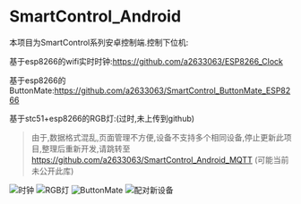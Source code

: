 # SmartControl_Android
本项目为SmartControl系列安卓控制端.控制下位机:

基于esp8266的wifi实时时钟:https://github.com/a2633063/ESP8266_Clock

基于esp8266的ButtonMate:https://github.com/a2633063/SmartControl_ButtonMate_ESP8266

基于stc51+esp8266的RGB灯:(过时,未上传到github)

> 由于,数据格式混乱,页面管理不方便,设备不支持多个相同设备,停止更新此项目,整理后重新开发,请跳转至 https://github.com/a2633063/SmartControl_Android_MQTT (可能当前未公开此库)

 ![时钟](https://github.com/a2633063/SmartControl_Android/raw/master/_Screenshot/%E6%97%B6%E9%92%9F.png)
 ![RGB灯](https://raw.githubusercontent.com/a2633063/SmartControl_Android/master/_Screenshot/%E7%81%AF.png)
 ![ButtonMate](https://github.com/a2633063/SmartControl_Android/raw/master/_Screenshot/%E6%8C%89%E9%92%AE.png)
 ![配对新设备](https://github.com/a2633063/SmartControl_Android/raw/master/_Screenshot/%E9%85%8D%E5%AF%B9%E6%96%B0%E8%AE%BE%E5%A4%87.png)
